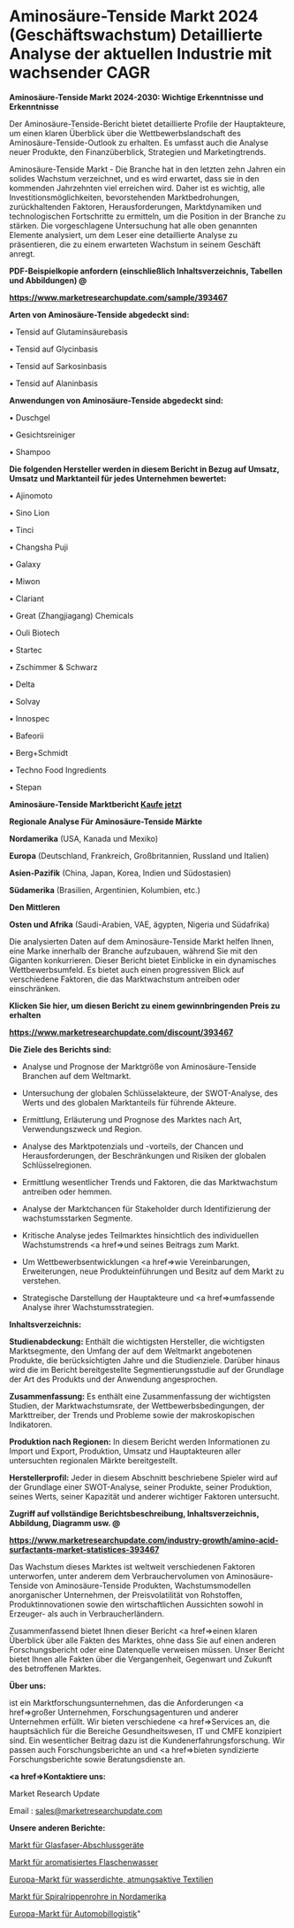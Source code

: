 # Aminosäure-Tenside Markt 2024 (Geschäftswachstum) Detaillierte Analyse der aktuellen Industrie mit wachsender CAGR

<strong>Aminosäure-Tenside Markt 2024-2030: Wichtige Erkenntnisse und Erkenntnisse</strong>

Der Aminosäure-Tenside-Bericht bietet detaillierte Profile der Hauptakteure, um einen klaren Überblick über die Wettbewerbslandschaft des Aminosäure-Tenside-Outlook zu erhalten. Es umfasst auch die Analyse neuer Produkte, den Finanzüberblick, Strategien und Marketingtrends.

Aminosäure-Tenside Markt - Die Branche hat in den letzten zehn Jahren ein solides Wachstum verzeichnet, und es wird erwartet, dass sie in den kommenden Jahrzehnten viel erreichen wird. Daher ist es wichtig, alle Investitionsmöglichkeiten, bevorstehenden Marktbedrohungen, zurückhaltenden Faktoren, Herausforderungen, Marktdynamiken und technologischen Fortschritte zu ermitteln, um die Position in der Branche zu stärken. Die vorgeschlagene Untersuchung hat alle oben genannten Elemente analysiert, um dem Leser eine detaillierte Analyse zu präsentieren, die zu einem erwarteten Wachstum in seinem Geschäft anregt.



<strong><b>PDF-Beispielkopie anfordern (einschließlich Inhaltsverzeichnis, Tabellen und Abbildungen) @ </b></strong>

<strong><a href=https://www.marketresearchupdate.com/sample/393467>

<strong>https://www.marketresearchupdate.com/sample/393467</u></a></strong></strong>



<strong>Arten von Aminosäure-Tenside abgedeckt sind:</strong>

• Tensid auf Glutaminsäurebasis

• Tensid auf Glycinbasis

• Tensid auf Sarkosinbasis

• Tensid auf Alaninbasis



<strong>Anwendungen von Aminosäure-Tenside abgedeckt sind:</strong>

• Duschgel

• Gesichtsreiniger

• Shampoo



<strong>Die folgenden Hersteller werden in diesem Bericht in Bezug auf Umsatz, Umsatz und Marktanteil für jedes Unternehmen bewertet:</strong>

• Ajinomoto

• Sino Lion

• Tinci

• Changsha Puji

• Galaxy

• Miwon

• Clariant

• Great (Zhangjiagang) Chemicals

• Ouli Biotech

• Startec

• Zschimmer & Schwarz

• Delta

• Solvay

• Innospec

• Bafeorii

• Berg+Schmidt

• Techno Food Ingredients

• Stepan



<strong>Aminosäure-Tenside Marktbericht <a href=https://www.marketresearchupdate.com/buynow/393467>Kaufe jetzt</a></strong>



<strong>Regionale Analyse Für Aminosäure-Tenside Märkte</strong>



<strong>Nordamerika</strong> (USA, Kanada und Mexiko)



<strong>Europa</strong> (Deutschland, Frankreich, Großbritannien, Russland und Italien)



<strong>Asien-Pazifik</strong> (China, Japan, Korea, Indien und Südostasien)



<strong>Südamerika</strong> (Brasilien, Argentinien, Kolumbien, etc.)



<strong>Den Mittleren</strong> 

<strong>Osten und Afrika</strong> (Saudi-Arabien, VAE, ägypten, Nigeria und Südafrika)

Die analysierten Daten auf dem Aminosäure-Tenside Markt helfen Ihnen, eine Marke innerhalb der Branche aufzubauen, während Sie mit den Giganten konkurrieren. Dieser Bericht bietet Einblicke in ein dynamisches Wettbewerbsumfeld. Es bietet auch einen progressiven Blick auf verschiedene Faktoren, die das Marktwachstum antreiben oder einschränken.



<strong>Klicken Sie hier, um diesen Bericht zu einem gewinnbringenden Preis zu erhalten
</strong>

<strong><a href=https://www.marketresearchupdate.com/discount/393467>https://www.marketresearchupdate.com/discount/393467</b></u></strong></a>



<strong>Die Ziele des Berichts sind:</strong>

- Analyse und Prognose der Marktgröße von Aminosäure-Tenside Branchen auf dem Weltmarkt.

- Untersuchung der globalen Schlüsselakteure, der SWOT-Analyse, des Werts und des globalen Marktanteils für führende Akteure.

- Ermittlung, Erläuterung und Prognose des Marktes nach Art, Verwendungszweck und Region.

- Analyse des Marktpotenzials und -vorteils, der Chancen und Herausforderungen, der Beschränkungen und Risiken der globalen Schlüsselregionen.

- Ermittlung wesentlicher Trends und Faktoren, die das Marktwachstum antreiben oder hemmen.

- Analyse der Marktchancen für Stakeholder durch Identifizierung der wachstumsstarken Segmente.

- Kritische Analyse jedes Teilmarktes hinsichtlich des individuellen Wachstumstrends <a href=>und</a> seines Beitrags zum Markt.

- Um Wettbewerbsentwicklungen <a href=>wie</a> Vereinbarungen, Erweiterungen, neue Produkteinführungen und Besitz auf dem Markt zu verstehen.

- Strategische Darstellung der Hauptakteure und <a href=>umfas</a>sende Analyse ihrer Wachstumsstrategien.



<strong>Inhaltsverzeichnis:</strong>



<strong>Studienabdeckung:</strong> Enthält die wichtigsten Hersteller, die wichtigsten Marktsegmente, den Umfang der auf dem Weltmarkt angebotenen Produkte, die berücksichtigten Jahre und die Studienziele. Darüber hinaus wird die im Bericht bereitgestellte Segmentierungsstudie auf der Grundlage der Art des Produkts und der Anwendung angesprochen.



<strong>Zusammenfassung:</strong> Es enthält eine Zusammenfassung der wichtigsten Studien, der Marktwachstumsrate, der Wettbewerbsbedingungen, der Markttreiber, der Trends und Probleme sowie der makroskopischen Indikatoren.



<strong>Produktion nach Regionen:</strong> In diesem Bericht werden Informationen zu Import und Export, Produktion, Umsatz und Hauptakteuren aller untersuchten regionalen Märkte bereitgestellt.



<strong>Herstellerprofil:</strong> Jeder in diesem Abschnitt beschriebene Spieler wird auf der Grundlage einer SWOT-Analyse, seiner Produkte, seiner Produktion, seines Werts, seiner Kapazität und anderer wichtiger Faktoren untersucht.



<strong><b>Zugriff auf vollständige Berichtsbeschreibung, Inhaltsverzeichnis, Abbildung, Diagramm usw. @ </b></strong>

<strong><a href=https://www.marketresearchupdate.com/industry-growth/amino-acid-surfactants-market-statistices-393467>https://www.marketresearchupdate.com/industry-growth/amino-acid-surfactants-market-statistices-393467</a></strong>

Das Wachstum dieses Marktes ist weltweit verschiedenen Faktoren unterworfen, unter anderem dem Verbrauchervolumen von Aminosäure-Tenside von Aminosäure-Tenside Produkten, Wachstumsmodellen anorganischer Unternehmen, der Preisvolatilität von Rohstoffen, Produktinnovationen sowie den wirtschaftlichen Aussichten sowohl in Erzeuger- als auch in Verbraucherländern.

Zusammenfassend bietet Ihnen dieser Bericht <a href=>einen</a> klaren Überblick über alle Fakten des Marktes, ohne dass Sie auf einen anderen Forschungsbericht oder eine Datenquelle verweisen müssen. Unser Bericht bietet Ihnen alle Fakten über die Vergangenheit, Gegenwart und Zukunft des betroffenen Marktes.



<strong>Über uns:</strong>

 ist ein Marktforschungsunternehmen, das die Anforderungen <a href=>großer</a> Unternehmen, Forschungsagenturen und anderer Unternehmen erfüllt. Wir bieten verschiedene <a href=>Services</a> an, die hauptsächlich für die Bereiche Gesundheitswesen, IT und CMFE konzipiert sind. Ein wesentlicher Beitrag dazu ist die Kundenerfahrungsforschung. Wir passen auch Forschungsberichte an und <a href=>bieten</a> syndizierte Forschungsberichte sowie Beratungsdienste an.



<strong><a href=>Kontaktiere uns:</a></strong>

Market Research Update

Email : sales@marketresearchupdate.com



<strong>Unsere anderen Berichte:</strong>

<a href=https://www.linkedin.com/pulse/fiber-optic-termination-equipment-market-size-share-trend>Markt für Glasfaser-Abschlussgeräte</a>

<a href=https://www.linkedin.com/pulse/flavored-bottled-water-market-research>Markt für aromatisiertes Flaschenwasser</a>

<a href=https://www.linkedin.com/pulse/europe-waterproof-breathable-textiles-market-size-exclusive>Europa-Markt für wasserdichte, atmungsaktive Textilien</a>

<a href=https://www.linkedin.com/pulse/north-america-spiral-finned-tubes-market-size>Markt für Spiralrippenrohre in Nordamerika</a>

<a href=https://www.linkedin.com/pulse/europe-automotive-logistics-market-2023-2030>Europa-Markt für Automobillogistik</a>"
